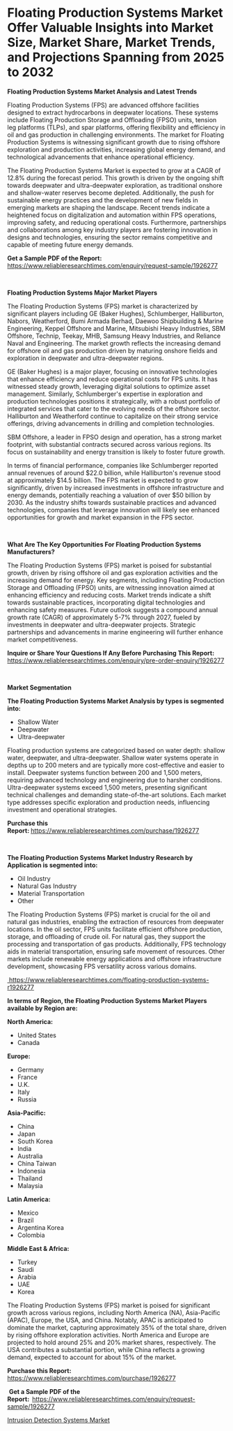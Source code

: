 <p><h1>Floating Production Systems Market Offer Valuable Insights into Market Size, Market Share, Market Trends, and Projections Spanning from 2025 to 2032</h1></p><p><strong>Floating Production Systems Market Analysis and Latest Trends</strong></p>
<p><p>Floating Production Systems (FPS) are advanced offshore facilities designed to extract hydrocarbons in deepwater locations. These systems include Floating Production Storage and Offloading (FPSO) units, tension leg platforms (TLPs), and spar platforms, offering flexibility and efficiency in oil and gas production in challenging environments. The market for Floating Production Systems is witnessing significant growth due to rising offshore exploration and production activities, increasing global energy demand, and technological advancements that enhance operational efficiency.</p><p>The Floating Production Systems Market is expected to grow at a CAGR of 12.8% during the forecast period. This growth is driven by the ongoing shift towards deepwater and ultra-deepwater exploration, as traditional onshore and shallow-water reserves become depleted. Additionally, the push for sustainable energy practices and the development of new fields in emerging markets are shaping the landscape. Recent trends indicate a heightened focus on digitalization and automation within FPS operations, improving safety, and reducing operational costs. Furthermore, partnerships and collaborations among key industry players are fostering innovation in designs and technologies, ensuring the sector remains competitive and capable of meeting future energy demands.</p></p>
<p><strong>Get a Sample PDF of the Report:&nbsp;</strong> <a href="https://www.reliableresearchtimes.com/enquiry/request-sample/1926277?utm_campaign=2277&utm_medium=2&utm_source=Github&utm_content=ia&utm_term=17022025&utm_id=floating-production-systems">https://www.reliableresearchtimes.com/enquiry/request-sample/1926277</a></p>
<p>&nbsp;</p>
<p><strong>Floating Production Systems Major Market Players</strong></p>
<p><p>The Floating Production Systems (FPS) market is characterized by significant players including GE (Baker Hughes), Schlumberger, Halliburton, Nabors, Weatherford, Bumi Armada Berhad, Daewoo Shipbuilding & Marine Engineering, Keppel Offshore and Marine, Mitsubishi Heavy Industries, SBM Offshore, Technip, Teekay, MHB, Samsung Heavy Industries, and Reliance Naval and Engineering. The market growth reflects the increasing demand for offshore oil and gas production driven by maturing onshore fields and exploration in deepwater and ultra-deepwater regions.</p><p>GE (Baker Hughes) is a major player, focusing on innovative technologies that enhance efficiency and reduce operational costs for FPS units. It has witnessed steady growth, leveraging digital solutions to optimize asset management. Similarly, Schlumberger's expertise in exploration and production technologies positions it strategically, with a robust portfolio of integrated services that cater to the evolving needs of the offshore sector. Halliburton and Weatherford continue to capitalize on their strong service offerings, driving advancements in drilling and completion technologies.</p><p>SBM Offshore, a leader in FPSO design and operation, has a strong market footprint, with substantial contracts secured across various regions. Its focus on sustainability and energy transition is likely to foster future growth.</p><p>In terms of financial performance, companies like Schlumberger reported annual revenues of around $22.0 billion, while Halliburton's revenue stood at approximately $14.5 billion. The FPS market is expected to grow significantly, driven by increased investments in offshore infrastructure and energy demands, potentially reaching a valuation of over $50 billion by 2030. As the industry shifts towards sustainable practices and advanced technologies, companies that leverage innovation will likely see enhanced opportunities for growth and market expansion in the FPS sector.</p></p>
<p>&nbsp;</p>
<p><strong>What Are The Key Opportunities For Floating Production Systems Manufacturers?</strong></p>
<p><p>The Floating Production Systems (FPS) market is poised for substantial growth, driven by rising offshore oil and gas exploration activities and the increasing demand for energy. Key segments, including Floating Production Storage and Offloading (FPSO) units, are witnessing innovation aimed at enhancing efficiency and reducing costs. Market trends indicate a shift towards sustainable practices, incorporating digital technologies and enhancing safety measures. Future outlook suggests a compound annual growth rate (CAGR) of approximately 5-7% through 2027, fueled by investments in deepwater and ultra-deepwater projects. Strategic partnerships and advancements in marine engineering will further enhance market competitiveness.</p></p>
<p><strong>Inquire or Share Your Questions If Any Before Purchasing This Report:</strong> <a href="https://www.reliableresearchtimes.com/enquiry/pre-order-enquiry/1926277?utm_campaign=2277&utm_medium=2&utm_source=Github&utm_content=ia&utm_term=17022025&utm_id=floating-production-systems">https://www.reliableresearchtimes.com/enquiry/pre-order-enquiry/1926277</a></p>
<p>&nbsp;</p>
<p><strong>Market Segmentation</strong></p>
<p><strong>The Floating Production Systems Market Analysis by types is segmented into:</strong></p>
<p><ul><li>Shallow Water</li><li>Deepwater</li><li>Ultra-deepwater</li></ul></p>
<p><p>Floating production systems are categorized based on water depth: shallow water, deepwater, and ultra-deepwater. Shallow water systems operate in depths up to 200 meters and are typically more cost-effective and easier to install. Deepwater systems function between 200 and 1,500 meters, requiring advanced technology and engineering due to harsher conditions. Ultra-deepwater systems exceed 1,500 meters, presenting significant technical challenges and demanding state-of-the-art solutions. Each market type addresses specific exploration and production needs, influencing investment and operational strategies.</p></p>
<p><strong>Purchase this Report:&nbsp;</strong><a href="https://www.reliableresearchtimes.com/purchase/1926277?utm_campaign=2277&utm_medium=2&utm_source=Github&utm_content=ia&utm_term=17022025&utm_id=floating-production-systems">https://www.reliableresearchtimes.com/purchase/1926277</a></p>
<p>&nbsp;</p>
<p><strong>The Floating Production Systems Market Industry Research by Application is segmented into:</strong></p>
<p><ul><li>Oil Industry</li><li>Natural Gas Industry</li><li>Material Transportation</li><li>Other</li></ul></p>
<p><p>The Floating Production Systems (FPS) market is crucial for the oil and natural gas industries, enabling the extraction of resources from deepwater locations. In the oil sector, FPS units facilitate efficient offshore production, storage, and offloading of crude oil. For natural gas, they support the processing and transportation of gas products. Additionally, FPS technology aids in material transportation, ensuring safe movement of resources. Other markets include renewable energy applications and offshore infrastructure development, showcasing FPS versatility across various domains.</p></p>
<p><a href="https://www.reliableresearchtimes.com/floating-production-systems-r1926277?utm_campaign=2277&utm_medium=2&utm_source=Github&utm_content=ia&utm_term=17022025&utm_id=floating-production-systems">&nbsp;https://www.reliableresearchtimes.com/floating-production-systems-r1926277</a></p>
<p><strong>In terms of Region, the Floating Production Systems Market Players available by Region are:</strong></p>
<p>
    <p> <strong> North America: </strong>
        <ul>
            <li>United States</li>
            <li>Canada</li>
        </ul>
        </p> 
    <p> <strong> Europe: </strong>
        <ul>
            <li>Germany</li>
            <li>France</li>
            <li>U.K.</li>
            <li>Italy</li>
            <li>Russia</li>
        </ul>
        </p> 
    <p> <strong> Asia-Pacific: </strong>
        <ul>
            <li>China</li>
            <li>Japan</li>
            <li>South Korea</li>
            <li>India</li>
            <li>Australia</li>
            <li>China Taiwan</li>
            <li>Indonesia</li>
            <li>Thailand</li>
            <li>Malaysia</li>
        </ul>
        </p> 
    <p> <strong> Latin America: </strong>
        <ul>
            <li>Mexico</li>
            <li>Brazil</li>
            <li>Argentina Korea</li>
            <li>Colombia</li>
        </ul>
        </p> 
    <p> <strong> Middle East & Africa: </strong>
        <ul>
            <li>Turkey</li>
            <li>Saudi</li>
            <li>Arabia</li>
            <li>UAE</li>
            <li>Korea</li>
        </ul>
    </p>
    </p>
<p><p>The Floating Production Systems (FPS) market is poised for significant growth across various regions, including North America (NA), Asia-Pacific (APAC), Europe, the USA, and China. Notably, APAC is anticipated to dominate the market, capturing approximately 35% of the total share, driven by rising offshore exploration activities. North America and Europe are projected to hold around 25% and 20% market shares, respectively. The USA contributes a substantial portion, while China reflects a growing demand, expected to account for about 15% of the market.</p></p>
<p><strong>Purchase this Report: </strong><a href="https://www.reliableresearchtimes.com/purchase/1926277?utm_campaign=2277&utm_medium=2&utm_source=Github&utm_content=ia&utm_term=17022025&utm_id=floating-production-systems">https://www.reliableresearchtimes.com/purchase/1926277</a></p>
<p>&nbsp;<strong>Get a Sample PDF of the Report:&nbsp;&nbsp;</strong><a href="https://www.reliableresearchtimes.com/enquiry/request-sample/1926277?utm_campaign=2277&utm_medium=2&utm_source=Github&utm_content=ia&utm_term=17022025&utm_id=floating-production-systems">https://www.reliableresearchtimes.com/enquiry/request-sample/1926277</a></p>
<p><strong></strong></p>
<p><p><a href="https://github.com/stephaniwo144/Market-Research-Report-List-1/blob/main/intrusion-detection-systems-market.md?utm_campaign=2277&utm_medium=2&utm_source=Github&utm_content=ia&utm_term=17022025&utm_id=floating-production-systems">Intrusion Detection Systems Market</a></p></p>